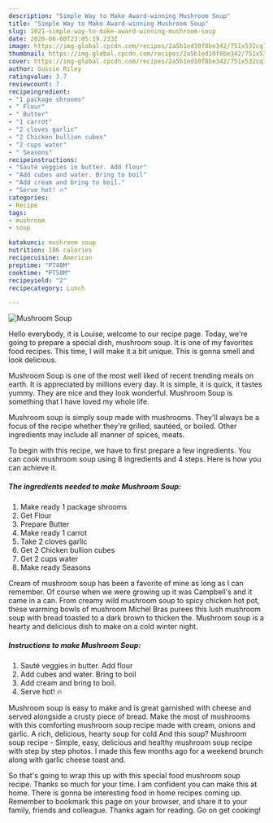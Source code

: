 ```yaml
---
description: "Simple Way to Make Award-winning Mushroom Soup"
title: "Simple Way to Make Award-winning Mushroom Soup"
slug: 1021-simple-way-to-make-award-winning-mushroom-soup
date: 2020-06-08T23:05:19.233Z
image: https://img-global.cpcdn.com/recipes/2a5b1ed10f8be342/751x532cq70/mushroom-soup-recipe-main-photo.jpg
thumbnail: https://img-global.cpcdn.com/recipes/2a5b1ed10f8be342/751x532cq70/mushroom-soup-recipe-main-photo.jpg
cover: https://img-global.cpcdn.com/recipes/2a5b1ed10f8be342/751x532cq70/mushroom-soup-recipe-main-photo.jpg
author: Gussie Riley
ratingvalue: 3.7
reviewcount: 7
recipeingredient:
- "1 package shrooms"
- " Flour"
- " Butter"
- "1 carrot"
- "2 cloves garlic"
- "2 Chicken bullion cubes"
- "2 cups water"
- " Seasons"
recipeinstructions:
- "Sauté veggies in butter. Add flour"
- "Add cubes and water. Bring to boil"
- "Add cream and bring to boil."
- "Serve hot! 🔥"
categories:
- Recipe
tags:
- mushroom
- soup

katakunci: mushroom soup 
nutrition: 186 calories
recipecuisine: American
preptime: "PT40M"
cooktime: "PT58M"
recipeyield: "2"
recipecategory: Lunch

---
```



![Mushroom Soup](https://img-global.cpcdn.com/recipes/2a5b1ed10f8be342/751x532cq70/mushroom-soup-recipe-main-photo.jpg)

Hello everybody, it is Louise, welcome to our recipe page. Today, we're going to prepare a special dish, mushroom soup. It is one of my favorites food recipes. This time, I will make it a bit unique. This is gonna smell and look delicious.

Mushroom Soup is one of the most well liked of recent trending meals on earth. It is appreciated by millions every day. It is simple, it is quick, it tastes yummy. They are nice and they look wonderful. Mushroom Soup is something that I have loved my whole life.

Mushroom soup is simply soup made with mushrooms. They&#39;ll always be a focus of the recipe whether they&#39;re grilled, sautéed, or boiled. Other ingredients may include all manner of spices, meats.


To begin with this recipe, we have to first prepare a few ingredients. You can cook mushroom soup using 8 ingredients and 4 steps. Here is how you can achieve it.

<!--inarticleads1-->

##### The ingredients needed to make Mushroom Soup:

1. Make ready 1 package shrooms
1. Get  Flour
1. Prepare  Butter
1. Make ready 1 carrot
1. Take 2 cloves garlic
1. Get 2 Chicken bullion cubes
1. Get 2 cups water
1. Make ready  Seasons


Cream of mushroom soup has been a favorite of mine as long as I can remember. Of course when we were growing up it was Campbell&#39;s and it came in a can. From creamy wild mushroom soup to spicy chicken hot pot, these warming bowls of mushroom Michel Bras purees this lush mushroom soup with bread toasted to a dark brown to thicken the. Mushroom soup is a hearty and delicious dish to make on a cold winter night. 

<!--inarticleads2-->

##### Instructions to make Mushroom Soup:

1. Sauté veggies in butter. Add flour
1. Add cubes and water. Bring to boil
1. Add cream and bring to boil.
1. Serve hot! 🔥


Mushroom soup is easy to make and is great garnished with cheese and served alongside a crusty piece of bread. Make the most of mushrooms with this comforting mushroom soup recipe made with cream, onions and garlic. A rich, delicious, hearty soup for cold And this soup? Mushroom soup recipe - Simple, easy, delicious and healthy mushroom soup recipe with step by step photos. I made this few months ago for a weekend brunch along with garlic cheese toast and. 

So that's going to wrap this up with this special food mushroom soup recipe. Thanks so much for your time. I am confident you can make this at home. There is gonna be interesting food in home recipes coming up. Remember to bookmark this page on your browser, and share it to your family, friends and colleague. Thanks again for reading. Go on get cooking!
